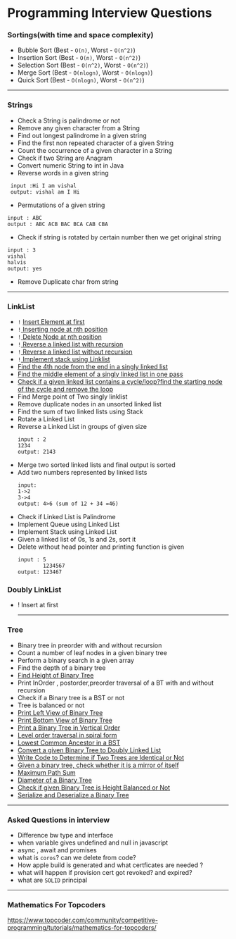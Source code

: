 # Programming Interview Questions
### Sortings(with time and space complexity)
- Bubble Sort (Best - `O(n)`, Worst - `O(n^2)`)
- Insertion Sort (Best - `O(n)`, Worst - `O(n^2)`)
- Selection Sort (Best - `O(n^2)`, Worst - `O(n^2)`)
- Merge Sort (Best - `O(nlogn)`, Worst - `O(nlogn)`)
- Quick Sort (Best - `O(nlogn)`, Worst - `O(n^2)`)

----
### Strings
- Check a String is palindrome or not
- Remove any given character from a String
- Find out longest palindrome in a given string
- Find the first non repeated character of a given String
- Count the occurrence of a given character in a String
- Check if two String are Anagram
- Convert numeric String to int in Java
- Reverse words in a given string
```
 input :Hi I am vishal
 output: vishal am I Hi
```
- Permutations of a given string
```
input : ABC
output : ABC ACB BAC BCA CAB CBA 
```
- Check if string is rotated by certain number then we get original string
```
input : 3
vishal
halvis
output: yes
```
- Remove Duplicate char from string
  
----
### LinkList
- `!` [ Insert Element at first](algorithms/singlelinklist.md)
- `!`[ Inserting node at nth position](algorithms/singlelinklist.md)
- `!`[ Delete Node at nth position](algorithms/singlelinklist.md)
- `!`[ Reverse a linked list with recursion ](algorithms/singlelinklist.md)
- `!`[ Reverse a linked list without recursion](algorithms/singlelinklist.md)
- `!`[ Implement stack using Linklist](algorithms/singlelinklist.md)
- [Find the 4th node from the end in a singly linked list](algorithms/singlelinklist.md)
- [Find the middle element of a singly linked list in one pass](algorithms/singlelinklist.md)
- [Check if a given linked list contains a cycle/loop?find the starting node of the cycle and remove the loop ](algorithms/singlelinklist.md)
- Find Merge point of Two singly linklist
- Remove duplicate nodes in an unsorted linked list
- Find the sum of two linked lists using Stack
- Rotate a Linked List
- Reverse a Linked List in groups of given size
  ```
  input : 2
  1234
  output: 2143
  ```
- Merge two sorted linked lists and final output is sorted
- Add two numbers represented by linked lists
  ```
  input:
  1->2
  3->4
  output: 4>6 (sum of 12 + 34 =46)
  ```
- Check if Linked List is Palindrome
- Implement Queue using Linked List
- Implement Stack using Linked List
- Given a linked list of 0s, 1s and 2s, sort it
- Delete without head pointer and printing function is given
  ```
  input : 5 
          1234567
  output: 123467
  ```
### Doubly LinkList
- ! Insert at first

  ---
### Tree
- Binary tree in preorder with and without recursion
- Count a number of leaf nodes in a given binary tree
- Perform a binary search in a given array
- Find the depth of a binary tree
- [Find Height of Binary Tree ](https://practice.geeksforgeeks.org/problems/height-of-binary-tree/1) 
- Print InOrder , postorder,preorder traversal of a BT with and without recursion
- Check if a Binary tree is a BST or not
- Tree is balanced or not   
- [Print Left View of Binary Tree](https://practice.geeksforgeeks.org/problems/left-view-of-binary-tree/1)
- [Print Bottom View of Binary Tree  ](https://practice.geeksforgeeks.org/problems/bottom-view-of-binary-tree/1)
- [Print a Binary Tree in Vertical Order](https://practice.geeksforgeeks.org/problems/print-a-binary-tree-in-vertical-order/1)
- [Level order traversal in spiral form  ](https://practice.geeksforgeeks.org/problems/level-order-traversal-in-spiral-form/1)
- [Lowest Common Ancestor in a BST](https://practice.geeksforgeeks.org/problems/lowest-common-ancestor-in-a-bst/1)
- [Convert a given Binary Tree to Doubly Linked List](https://practice.geeksforgeeks.org/problems/binary-tree-to-dll/1)
- [Write Code to Determine if Two Trees are Identical or Not ](https://practice.geeksforgeeks.org/problems/determine-if-two-trees-are-identical/1)
- [Given a binary tree, check whether it is a mirror of itself ](https://practice.geeksforgeeks.org/problems/symmetric-tree/1)
- [Maximum Path Sum ](https://practice.geeksforgeeks.org/problems/maximum-path-sum/1)
- [Diameter of a Binary Tree ](https://practice.geeksforgeeks.org/problems/diameter-of-binary-tree/1)
- [Check if given Binary Tree is Height Balanced or Not](https://practice.geeksforgeeks.org/problems/check-for-balanced-tree/1)
- [Serialize and Deserialize a Binary Tree](https://practice.geeksforgeeks.org/problems/serialize-and-deserialize-a-binary-tree/1)
  

---
### Asked Questions in interview 

  - Difference bw type and interface
  - when variable gives undefined and null in javascript
  - async , await and promises 
  - what is `coros`? can we delete from code? 
  - How apple build is generated and what certficates are needed ?
  - what will happen if provision cert got revoked? and expired?
  - what are `SOLID` principal


  ---
  ### Mathematics For Topcoders
  https://www.topcoder.com/community/competitive-programming/tutorials/mathematics-for-topcoders/
